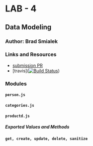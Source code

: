 
# LAB - 4

## Data Modeling

### Author: Brad Smialek

### Links and Resources
* [submission PR](https://github.com/brad-smialek-401-advanced-javascript/lab-class-4-data-modeling/pull/2)
* [travis]([![Build Status](https://www.travis-ci.com/brad-smialek-401-advanced-javascript/lab-class-4-data-modeling.svg?branch=master)](https://www.travis-ci.com/brad-smialek-401-advanced-javascript/lab-class-4-data-modeling))


### Modules
#### `person.js`
#### `categories.js`
#### `productd.js`

##### Exported Values and Methods
#### `get, create, update, delete, sanitize`

